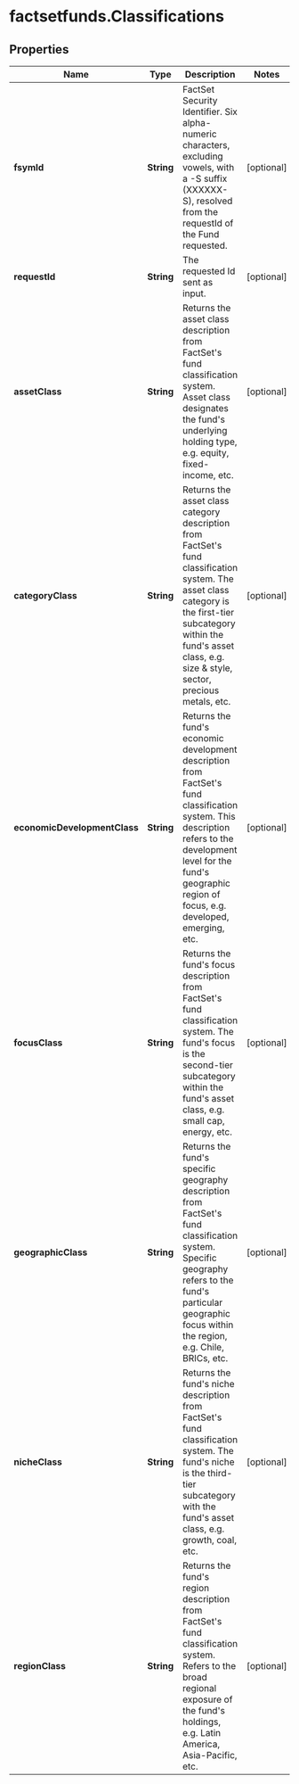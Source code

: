 # factsetfunds.Classifications

## Properties

Name | Type | Description | Notes
------------ | ------------- | ------------- | -------------
**fsymId** | **String** | FactSet Security Identifier. Six alpha-numeric characters, excluding vowels, with a -S suffix (XXXXXX-S), resolved from the requestId of the Fund requested. | [optional] 
**requestId** | **String** | The requested Id sent as input. | [optional] 
**assetClass** | **String** | Returns the asset class description from FactSet&#39;s fund classification system. Asset class designates the fund&#39;s underlying holding type, e.g. equity, fixed-income, etc. | [optional] 
**categoryClass** | **String** | Returns the asset class category description from FactSet&#39;s fund classification system. The asset class category is the first-tier subcategory within the fund&#39;s asset class, e.g. size &amp; style, sector, precious metals, etc. | [optional] 
**economicDevelopmentClass** | **String** | Returns the fund&#39;s economic development description from FactSet&#39;s fund classification system. This description refers to the development level for the fund&#39;s geographic region of focus, e.g. developed, emerging, etc. | [optional] 
**focusClass** | **String** | Returns the fund&#39;s focus description from FactSet&#39;s fund classification system. The fund&#39;s focus is the second-tier subcategory within the fund&#39;s asset class, e.g. small cap, energy, etc. | [optional] 
**geographicClass** | **String** | Returns the fund&#39;s specific geography description from FactSet&#39;s fund classification system. Specific geography refers to the fund&#39;s particular geographic focus within the region, e.g. Chile, BRICs, etc. | [optional] 
**nicheClass** | **String** | Returns the fund&#39;s niche description from FactSet&#39;s fund classification system. The fund&#39;s niche is the third-tier subcategory with the fund&#39;s asset class, e.g. growth, coal, etc. | [optional] 
**regionClass** | **String** | Returns the fund&#39;s region description from FactSet&#39;s fund classification system. Refers to the broad regional exposure of the fund&#39;s holdings, e.g. Latin America, Asia-Pacific, etc. | [optional] 


